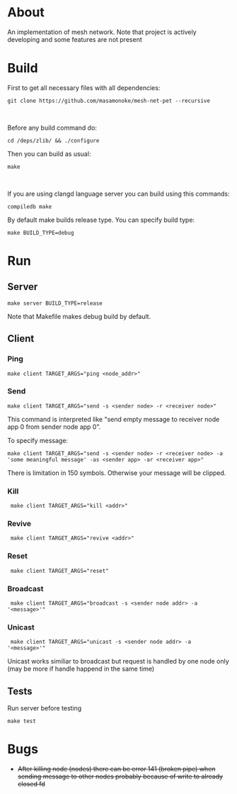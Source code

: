# About
An implementation of mesh network. Note that project is actively developing and some features are not present

# Build

First to get all necessary files with all dependencies:
```console
git clone https://github.com/masamonoke/mesh-net-pet --recursive
```
</br>

Before any build command do:
```console
cd /deps/zlib/ && ./configure

```

Then you can build as usual:


```console
make
```
</br>

If you are using clangd language server you can build using this commands:
```console
compiledb make
```

By default make builds release type. You can specify build type:
```console
make BUILD_TYPE=debug
```

# Run

## Server

```console
make server BUILD_TYPE=release
```

Note that Makefile makes debug build by default.

## Client

### Ping

```console
make client TARGET_ARGS="ping <node_addr>"
```

### Send

```console
make client TARGET_ARGS="send -s <sender node> -r <receiver node>"
```

This command is interpreted like "send empty message to receiver node app 0 from sender node app 0".

To specify message:

```console
make client TARGET_ARGS="send -s <sender node> -r <receiver node> -a 'some meaningful message' -as <sender app> -ar <receiver app>"
```
There is limitation in 150 symbols. Otherwise your message will be clipped.

### Kill

```console
 make client TARGET_ARGS="kill <addr>"
```

### Revive

```console
 make client TARGET_ARGS="revive <addr>"
```

### Reset

```console
 make client TARGET_ARGS="reset"
```

### Broadcast

```console
 make client TARGET_ARGS="broadcast -s <sender node addr> -a '<message>'"
```

### Unicast

```console
 make client TARGET_ARGS="unicast -s <sender node addr> -a '<message>'"
```

Unicast works similiar to broadcast but request is handled by one node only (may be more if handle happend in the same time)

## Tests

Run server before testing

```console
make test
```

# Bugs
* <del>After killing node (nodes) there can be error 141 (broken pipe) when sending message to other nodes probably because of write to already closed fd
